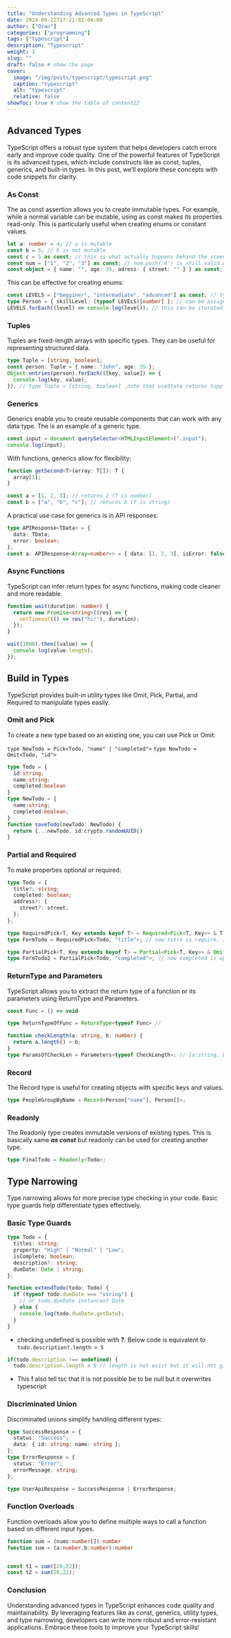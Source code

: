 ```yaml
---
title: "Understanding Advanced Types in TypeScript"
date: 2024-09-22T17:21:02-04:00
author: ["Ozan"]
categories: ["programming"]
tags: ["typescript"]
description: "Typescript"
weight: 1
slug: ""
draft: false # show the page
cover:
  image: "/img/posts/typescript/typescript.png"
  caption: "typescript"
  alt: "typescript"
  relative: false
showToc: true # show the table of content22
---
```


## Advanced Types

TypeScript offers a robust type system that helps developers catch errors early and improve code quality. One of the powerful features of TypeScript is its advanced types, which include constructs like as const, tuples, generics, and built-in types. In this post, we’ll explore these concepts with code snippets for clarity.

### As Const

The as const assertion allows you to create immutable types. For example, while a normal variable can be mutable, using as const makes its properties read-only. This is particularly useful when creating enums or constant values.

```ts
let a: number = 4; // a is mutable
const b = 5; // b is not mutable
const c = 5 as const; // this is what actually happens behind the sceen
const num = ["1", "2", "3"] as const; // num.push('4') is still valid witout as const
const object = { name: "", age: 35, adress: { street: "" } } as const; // as const make every property as read only
```

This can be effective for creating enums:

```ts
const LEVELS = ["begginer", "intermadiate", "advanced"] as const; // type LEVELS = ['begginer' | 'intermadiate'| 'advanced' }
type Person = { skillLevel: (typeof LEVELS)[number] }; // can be assigned  to variable
LEVELS.forEach((level) => console.log(level)); // this can be iterated unlice type
```

### Tuples

Tuples are fixed-length arrays with specific types. They can be useful for representing structured data.

```ts
type Tuple = [string, boolean];
const person: Tuple = { name: "John", age: 35 };
Object.entries(person).forEach(([key, value]) => {
  console.log(key, value);
}); // type Tuple = [string, boolean] ,note that useState returns tupple
```

### Generics

Generics enable you to create reusable components that can work with any data type. The <HTMLInputElement> is an example of a generic type.

```ts
const input = document.querySelector<HTMLInputElement>(".input");
console.log(input);
```

With functions, generics allow for flexibility:

```ts
function getSecond<T>(array: T[]): T {
  array[1];
}

const a = [1, 2, 3]; // returns 2 (T is number)
const b = ["a", "b", "c"]; // returns b (T is string)
```

A practical use case for generics is in API responses:

```ts
type APIResponse<TData> = {
  data: TData;
  error: boolean;
};
const a: APIResponse<Array<number>> = { data: [1, 2, 3], isError: false };
```

### Async Functions

TypeScript can infer return types for async functions, making code cleaner and more readable.

```ts
function wait(duration: number) {
  return new Promise<string>((res) => {
    setTimeout(() => res("hi!"), duration);
  });
}

wait(1000).then((value) => {
  console.log(value.length);
});
```

## Build in Types

TypeScript provides built-in utility types like Omit, Pick, Partial, and Required to manipulate types easily.

### Omit and Pick

To create a new type based on an existing one, you can use Pick or Omit:

`type NewTodo = Pick<Todo, "name" | "completed">`
`type NewTodo = Omit<Todo, "id">`

```ts
type Todo = {
  id:string;
  name:string;
  completed:boolean
}
type NewTodo = {
  name:string;
  completed:boolean;
}
function saveTodo(newTodo: NewTodo) {
  return {...newTodo, id:crypto.randomUUID()
}
```

### Partial and Required

To make properties optional or required:

```ts
type Todo = {
  title?: string;
  completed: boolean;
  address?: {
    street?: street;
  };
};

type RequiredPick<T, Key extends keyof T> = Required<Pick<T, Key>> & T; // we pick one of the keys from Todo type and make it required, lastly make it union with Todo but required overwrites so this code makes generic picked type as required.
type FormTodo = RequiredPick<Todo, "title">; // now title is require, it is not optional anymore

type PartialPick<T, Key extends keyof T> = Partial<Pick<T, Key>> & Omit<T, Key>; // we pick one key and make it partial, lastly we union with all of the keys but it would overwrite required so we omit the specific key before unioning
type FormTodo2 = PartialPick<Todo, "completed">; // now completed is optional
```

### ReturnType and Parameters

TypeScript allows you to extract the return type of a function or its parameters using ReturnType and Parameters.

```ts
const Func = () => void

type ReturnTypeOfFunc = ReturnType<typeof Func> //
```

```ts
function checkLength(a: string, b: number) {
  return a.length() > b;
}
type ParamsOfCheckLen = Parameters<typeof CheckLength>; // [a:string, b:number] // a tupple
```

### Record

The Record type is useful for creating objects with specific keys and values.

```ts
type PeopleGroupByName = Record<Person["name"], Person[]>;
```

### Readonly

The Readonly type creates immutable versions of existing types.
This is basically same **_as const_** but readonly can be used for creating another type.

```ts
type FinalTodo = Readonly<Todo>;
```

## Type Narrowing

Type narrowing allows for more precise type checking in your code. Basic type guards help differentiate types effectively.

### Basic Type Guards

```ts
type Todo = {
  titles: string;
  property: "High" | "Normal" | "Low";
  isComplete: boolean;
  description?: string;
  dueDate: Date | string;
};

function extendTodo(todo: Todo) {
  if (typeof todo.dueDate === "string") {
    // or todo.dueDate instanceof Date
  } else {
    console.log(todo.dueDate.getDate);
  }
}
```

- checking undefined is possible with **?**. Below code is equivalent to `todo.description?.length > 5`

```ts
if(todo.description !== undefined) {
  todo.description.length > 5 // length is not exist but it will not give error since we check if it is undefined but this is possible with todo.description?.length > 5
```

- This **!** also tell tsc that it is not possible be to be null but it overwrites typescript

### Discriminated Union

Discriminated unions simplify handling different types:

```ts
type SuccessResponse = {
  status: "Success";
  data: { id: string; name: string };
};
type ErrorResponse = {
  status: "Error";
  errorMessage: string;
};

type UserApiResponse = SuccessResponse | ErrorResponse;
```

### Function Overloads

Function overloads allow you to define multiple ways to call a function based on different input types.

```ts
function sum = (nums:number[]):number
function sum = (a:number,b:number):number


const t1 = sum([20,22]);
const t2 = sum(20,22);
```

### Conclusion

Understanding advanced types in TypeScript enhances code quality and maintainability. By leveraging features like as const, generics, utility types, and type narrowing, developers can write more robust and error-resistant applications. Embrace these tools to improve your TypeScript skills!
